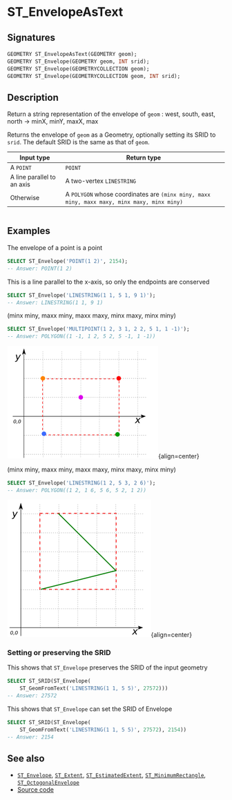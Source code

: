 # ST_EnvelopeAsText

## Signatures

```sql
GEOMETRY ST_EnvelopeAsText(GEOMETRY geom);
GEOMETRY ST_Envelope(GEOMETRY geom, INT srid);
GEOMETRY ST_Envelope(GEOMETRYCOLLECTION geom);
GEOMETRY ST_Envelope(GEOMETRYCOLLECTION geom, INT srid);
```

## Description

Return a string representation of the envelope of `geom` : west, south, east, north -> minX, minY, maxX, max


Returns the envelope of `geom` as a Geometry, optionally setting its SRID to
`srid`. The default SRID is the same as that of `geom`.

| Input type                 | Return type                                                                                 |
|----------------------------|---------------------------------------------------------------------------------------------|
| A `POINT`                  | `POINT`                                                                                     |
| A line parallel to an axis | A two-vertex `LINESTRING`                                                                   |
| Otherwise                  | A `POLYGON` whose coordinates are `(minx miny, maxx miny, maxx maxy, minx maxy, minx miny)` |

```{include} sfs-1-2-1.md
```
<!-- Is this function also SQL-MM? -->

## Examples

The envelope of a point is a point
```sql
SELECT ST_Envelope('POINT(1 2)', 2154);
-- Answer: POINT(1 2)
```

This is a line parallel to the x-axis, so only the endpoints are conserved
```sql
SELECT ST_Envelope('LINESTRING(1 1, 5 1, 9 1)');
-- Answer: LINESTRING(1 1, 9 1)
```

(minx miny, maxx miny, maxx maxy, minx maxy, minx miny)
```sql
SELECT ST_Envelope('MULTIPOINT(1 2, 3 1, 2 2, 5 1, 1 -1)');
-- Answer: POLYGON((1 -1, 1 2, 5 2, 5 -1, 1 -1))
```

![](./ST_Envelope_1.png){align=center}

(minx miny, maxx miny, maxx maxy, minx maxy, minx miny)
```sql
SELECT ST_Envelope('LINESTRING(1 2, 5 3, 2 6)');
-- Answer: POLYGON((1 2, 1 6, 5 6, 5 2, 1 2))
```

![](./ST_Envelope_2.png){align=center}

### Setting or preserving the SRID

This shows that `ST_Envelope` preserves the SRID of the input geometry
```sql
SELECT ST_SRID(ST_Envelope(
    ST_GeomFromText('LINESTRING(1 1, 5 5)', 27572)))
-- Answer: 27572
```

This shows that `ST_Envelope` can set the SRID of Envelope
```sql
SELECT ST_SRID(ST_Envelope(
    ST_GeomFromText('LINESTRING(1 1, 5 5)', 27572), 2154))
-- Answer: 2154
```


## See also

* [`ST_Envelope`](../ST_Envelope), [`ST_Extent`](../ST_Extent), [`ST_EstimatedExtent`](../ST_EstimatedExtent), [`ST_MinimumRectangle`](../ST_MinimumRectangle),
  [`ST_OctogonalEnvelope`](../ST_OctogonalEnvelope)
* <a href="https://github.com/orbisgis/h2gis/blob/master/h2gis-functions/src/main/java/org/h2gis/functions/spatial/others/ST_EnvelopeAsText.java" target="_blank">Source code</a>

